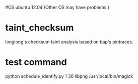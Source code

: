 #OS
ubuntu 12.04 (Other OS may have problems.)
# taint_checksum
longlong's checksum taint analysis based on bap's pintraces.
# test command
python schedule_identify.py 1 30 libpng /usr/local/bin/magick
